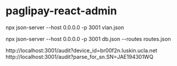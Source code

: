 # paglipay-react-admin
npx json-server --host 0.0.0.0 -p 3001 vlan.json

npx json-server --host 0.0.0.0 -p 3001 db.json --routes routes.json 

http://localhost:3001/audit?device_id=br00f2n.luskin.ucla.net
http://localhost:3001/audit?parse_for_sn.SN=JAE194301WQ